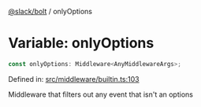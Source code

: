 [@slack/bolt](../index.md) / onlyOptions

# Variable: onlyOptions

```ts
const onlyOptions: Middleware<AnyMiddlewareArgs>;
```

Defined in: [src/middleware/builtin.ts:103](https://github.com/slackapi/bolt-js/blob/main/src/middleware/builtin.ts#L103)

Middleware that filters out any event that isn't an options
